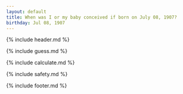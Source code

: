```yaml
---
layout: default
title: When was I or my baby conceived if born on July 08, 1907?
birthday: Jul 08, 1907
---
```


{% include header.md %}

{% include guess.md %}

{% include calculate.md %}

{% include safety.md %}

{% include footer.md %}



